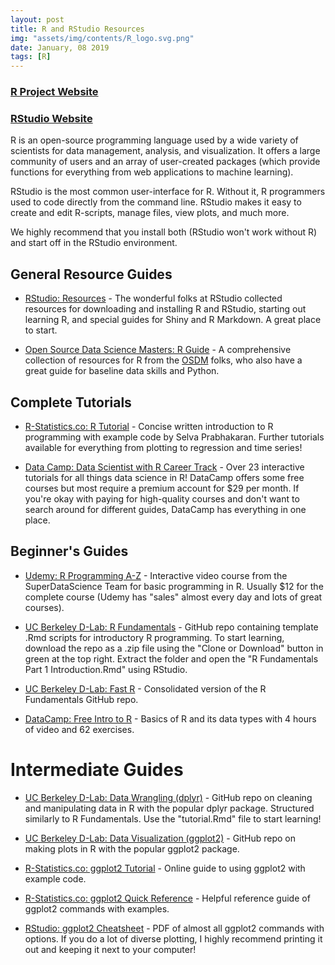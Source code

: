 ```yaml
---
layout: post
title: R and RStudio Resources
img: "assets/img/contents/R_logo.svg.png"
date: January, 08 2019
tags: [R]
---
```


### [R Project Website](https://www.r-project.org/)
### [RStudio Website](https://www.rstudio.com/)

R is an open-source programming language used by a wide variety of scientists for data management, analysis, and visualization. It offers a large community of users and an array of user-created packages (which provide functions for everything from web applications to machine learning).

RStudio is the most common user-interface for R. Without it, R programmers used to code directly from the command line. RStudio makes it easy to create and edit R-scripts, manage files, view plots, and much more. 

We highly recommend that you install both (RStudio won't work without R) and start off in the RStudio environment.

## General Resource Guides
* [RStudio: Resources](https://www.rstudio.com/online-learning/) - The wonderful folks at RStudio collected resources for downloading and installing R and RStudio, starting out learning R, and special guides for Shiny and R Markdown. A great place to start.

* [Open Source Data Science Masters: R Guide](https://github.com/datasciencemasters/go/blob/master/r-resources.md) - A comprehensive collection of resources for R from the [OSDM](http://datasciencemasters.org/) folks, who also have a great guide for baseline data skills and Python.

## Complete Tutorials
* [R-Statistics.co: R Tutorial](http://r-statistics.co/R-Tutorial.html) - Concise written introduction to R programming with example code by Selva Prabhakaran. Further tutorials available for everything from plotting to regression and time series!

* [Data Camp: Data Scientist with R Career Track](https://www.datacamp.com/tracks/data-scientist-with-r) - Over 23 interactive tutorials for all things data science in R! DataCamp offers some free courses but most require a premium account for $29 per month. If you're okay with paying for high-quality courses and don't want to search around for different guides, DataCamp has everything in one place.

## Beginner's Guides
* [Udemy: R Programming A-Z](https://www.udemy.com/r-programming/) - Interactive video course from the SuperDataScience Team for basic programming in R. Usually $12 for the complete course (Udemy has "sales" almost every day and lots of great courses).

* [UC Berkeley D-Lab: R Fundamentals](https://github.com/dlab-berkeley/R-Fundamentals) - GitHub repo containing template .Rmd scripts for introductory R programming. To start learning, download the repo as a .zip file using the "Clone or Download" button in green at the top right. Extract the folder and open the "R Fundamentals Part 1 Introduction.Rmd" using RStudio.

* [UC Berkeley D-Lab: Fast R](https://github.com/dlab-berkeley/Fast-R) - Consolidated version of the R Fundamentals GitHub repo.

* [DataCamp: Free Intro to R](https://www.datacamp.com/courses/free-introduction-to-r) - Basics of R and its data types with 4 hours of video and 62 exercises.

# Intermediate Guides
* [UC Berkeley D-Lab: Data Wrangling (dplyr)](https://github.com/dlab-berkeley/R-wrang) - GitHub repo on cleaning and manipulating data in R with the popular dplyr package. Structured similarly to R Fundamentals. Use the "tutorial.Rmd" file to start learning!

* [UC Berkeley D-Lab: Data Visualization (ggplot2)](https://github.com/dlab-berkeley/R-graphics) - GitHub repo on making plots in R with the popular ggplot2 package.

* [R-Statistics.co: ggplot2 Tutorial](http://r-statistics.co/ggplot2-Tutorial-With-R.html) - Online guide to using ggplot2 with example code.

* [R-Statistics.co: ggplot2 Quick Reference](http://r-statistics.co/ggplot2-cheatsheet.html) - Helpful reference guide of ggplot2 commands with examples.

* [RStudio: ggplot2 Cheatsheet](http://www.rstudio.com/wp-content/uploads/2015/12/ggplot2-cheatsheet-2.0.pdf) - PDF of almost all ggplot2 commands with options. If you do a lot of diverse plotting, I highly recommend printing it out and keeping it next to your computer!
